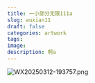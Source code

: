 ```yaml
---
title: 一小部分无限111a
slug: wuxian11
draft: false
categories: artwork
tags:
image:
description: 啊a
---
```

![WX20250312-193757.png](https://img.inkx.cc/WX20250312-193757.png)
